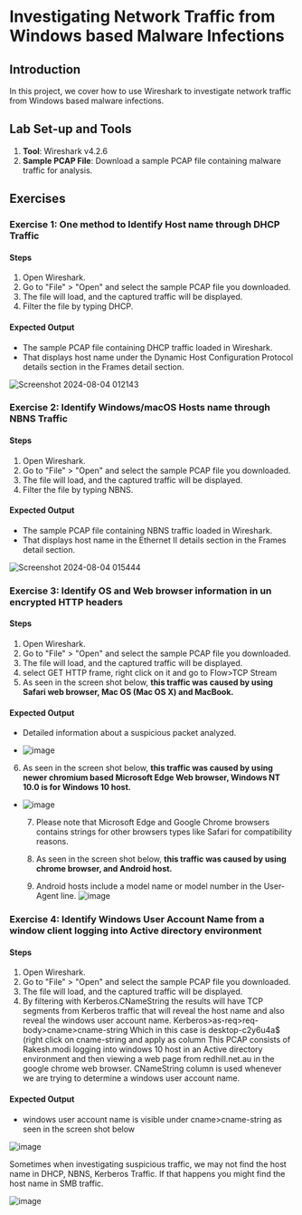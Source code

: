 # Investigating Network Traffic from Windows based Malware Infections

## Introduction

In this project, we cover how to use Wireshark to investigate network traffic from Windows based malware infections.

## Lab Set-up and Tools

1. **Tool**: Wireshark v4.2.6
2. **Sample PCAP File**: Download a sample PCAP file containing malware traffic for analysis.

## Exercises

### Exercise 1: One method to Identify Host name through DHCP Traffic

#### Steps

1. Open Wireshark.
2. Go to "File" > "Open" and select the sample PCAP file you downloaded.
3. The file will load, and the captured traffic will be displayed.
4. Filter the file by typing DHCP.

#### Expected Output

- The sample PCAP file containing DHCP traffic loaded in Wireshark.
- That displays host name under the Dynamic Host Configuration Protocol details section in the Frames detail section.

![Screenshot 2024-08-04 012143](https://github.com/user-attachments/assets/327704b7-aa34-4213-abe5-0a4d20a22d8f)

### Exercise 2: Identify Windows/macOS Hosts name through NBNS Traffic

#### Steps

1. Open Wireshark.
2. Go to "File" > "Open" and select the sample PCAP file you downloaded.
3. The file will load, and the captured traffic will be displayed.
4. Filter the file by typing NBNS.

#### Expected Output

- The sample PCAP file containing NBNS traffic loaded in Wireshark.
- That displays host name in the Ethernet II details section in the Frames detail section.

![Screenshot 2024-08-04 015444](https://github.com/user-attachments/assets/425fafd3-dd49-4c1f-80b0-3da6c8f8fc99)

### Exercise 3: Identify OS and Web browser information in un encrypted HTTP headers

#### Steps

1. Open Wireshark.
2. Go to "File" > "Open" and select the sample PCAP file you downloaded.
3. The file will load, and the captured traffic will be displayed.
4. select GET HTTP frame, right click on it and go to Flow>TCP Stream
5. As seen in the screen shot below, **this traffic was caused by using Safari web browser, Mac OS (Mac OS X) and MacBook.**
   
#### Expected Output

- Detailed information about a suspicious packet analyzed.

- ![image](https://github.com/user-attachments/assets/8e7c1020-5381-4732-a018-3e9309fbe1da)

6. As seen in the screen shot below, **this traffic was caused by using newer chromium based Microsoft Edge Web browser, Windows NT 10.0 is for Windows 10           host.**
 
- ![image](https://github.com/user-attachments/assets/54881e41-a5b2-4c04-bcc1-7544b033b33e)

  7. Please note that Microsoft Edge and Google Chrome browsers contains strings for other browsers types like Safari for compatibility reasons.
 
  8. As seen in the screen shot below, **this traffic was caused by using chrome browser, and Android host.**
      
  9. Android hosts include a model name or model number in the User-Agent line.
![image](https://github.com/user-attachments/assets/352c6d93-0e53-4741-aa33-a97dd7c1173e)


### Exercise 4: Identify Windows User Account Name from a window client logging into Active directory environment

#### Steps

1. Open Wireshark.
2. Go to "File" > "Open" and select the sample PCAP file you downloaded.
3. The file will load, and the captured traffic will be displayed.
4. By filtering with Kerberos.CNameString the results will have TCP segments from Kerberos traffic that will reveal the host name and also reveal the windows user    account name. 
   Kerberos>as-req>req-body>cname>cname-string
   Which in this case is desktop-c2y6u4a$ (right click on cname-string and apply as column 
   This PCAP consists of Rakesh.modi logging into windows 10 host in an Active directory environment and then viewing a web page from redhill.net.au in the google    chrome web browser. CNameString column is used whenever we are trying to determine a windows user account name.


#### Expected Output
- windows user account name is visible under cname>cname-string as seen in the screen shot below

![image](https://github.com/user-attachments/assets/8119e251-f7e8-4579-a182-d677a0c512d4)

Sometimes when investigating suspicious traffic, we may not find the host name in DHCP, NBNS, Kerberos Traffic. If that happens you might find the host name in SMB traffic.

![image](https://github.com/user-attachments/assets/3b714aba-46e4-46e3-a4b0-bb1a7b23af3c)

